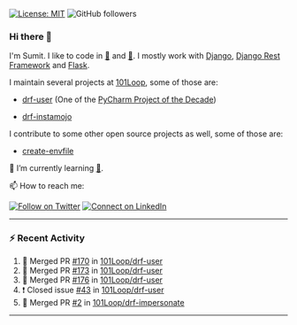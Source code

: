 [![License: MIT](https://img.shields.io/badge/License-MIT-yellow.svg)](https://opensource.org/licenses/MIT)
![GitHub followers](https://img.shields.io/github/followers/sumit4613?style=social)

### Hi there 👋

I'm Sumit. I like to code in [:snake:](https://python.org/) and [:rabbit:](https://golang.org). I mostly work with [Django](https://djangoproject.com), [Django Rest Framework](https://www.django-rest-framework.org/) and [Flask](https://flask.palletsprojects.com).

I maintain several projects at [101Loop](https://github.com/101loop/), some of those are:

- [drf-user](https://github.com/101loop/drf-user) (One of the [PyCharm Project of the Decade](https://www.jetbrains.com/lp/pycharm-10-years/))

- [drf-instamojo ](https://github.com/101loop/drf-instamojo)

I contribute to some other open source projects as well, some of those are:

- [create-envfile](https://github.com/SpicyPizza/create-envfile)

🔭 I’m currently learning [:rabbit:](https://golang.org).

📫 How to reach me:

[![Follow on Twitter](https://img.shields.io/badge/--twitter?label=Twitter&logo=Twitter&style=social)](https://twitter.com/sumitsingh4613) [![Connect on LinkedIn](https://img.shields.io/badge/--linkedin?label=LinkedIn&logo=LinkedIn&style=social)](https://www.linkedin.com/in/sumit4613)


---

### :zap: Recent Activity

<!--START_SECTION:activity-->
1. 🎉 Merged PR [#170](https://github.com/101Loop/drf-user/pull/170) in [101Loop/drf-user](https://github.com/101Loop/drf-user)
2. 🎉 Merged PR [#173](https://github.com/101Loop/drf-user/pull/173) in [101Loop/drf-user](https://github.com/101Loop/drf-user)
3. 🎉 Merged PR [#176](https://github.com/101Loop/drf-user/pull/176) in [101Loop/drf-user](https://github.com/101Loop/drf-user)
4. ❗️ Closed issue [#43](https://github.com/101Loop/drf-user/issues/43) in [101Loop/drf-user](https://github.com/101Loop/drf-user)
5. 🎉 Merged PR [#2](https://github.com/101Loop/drf-impersonate/pull/2) in [101Loop/drf-impersonate](https://github.com/101Loop/drf-impersonate)
<!--END_SECTION:activity-->

---
